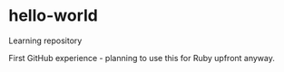 # hello-world
Learning repository

First GitHub experience - planning to use this for Ruby upfront anyway.
